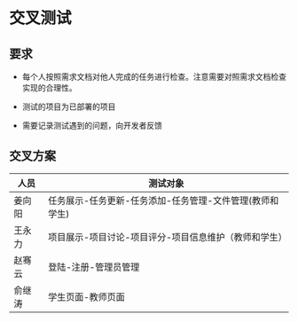 # 交叉测试

## 要求

+ 每个人按照需求文档对他人完成的任务进行检查。注意需要对照需求文档检查实现的合理性。

+ 测试的项目为已部署的项目

+ 需要记录测试遇到的问题，向开发者反馈

## 交叉方案

|人员|测试对象|
|---|---|
|姜向阳|任务展示-任务更新-任务添加-任务管理-文件管理(教师和学生)|
|王永力|项目展示-项目讨论-项目评分-项目信息维护（教师和学生）|
|赵骞云|登陆-注册-管理员管理|
|俞继涛|学生页面-教师页面|
